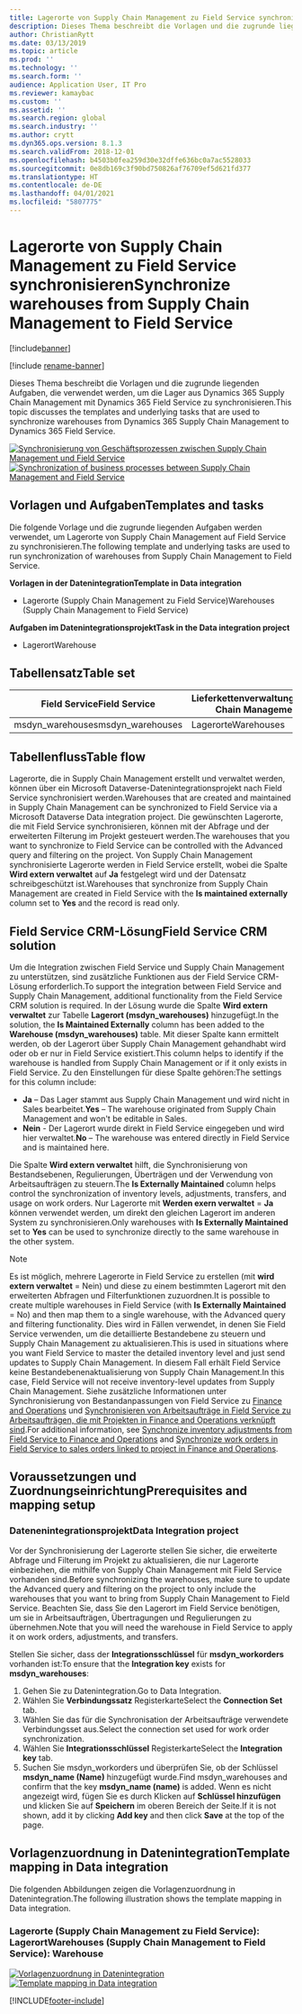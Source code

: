 ```yaml
---
title: Lagerorte von Supply Chain Management zu Field Service synchronisieren
description: Dieses Thema beschreibt die Vorlagen und die zugrunde liegenden Aufgaben, die verwendet werden, um die Lager aus Dynamics 365 Supply Chain Management mit Dynamics 365 Field Service zu synchronisieren.
author: ChristianRytt
ms.date: 03/13/2019
ms.topic: article
ms.prod: ''
ms.technology: ''
ms.search.form: ''
audience: Application User, IT Pro
ms.reviewer: kamaybac
ms.custom: ''
ms.assetid: ''
ms.search.region: global
ms.search.industry: ''
ms.author: crytt
ms.dyn365.ops.version: 8.1.3
ms.search.validFrom: 2018-12-01
ms.openlocfilehash: b4503b0fea259d30e32dffe636bc0a7ac5528033
ms.sourcegitcommit: 0e8db169c3f90bd750826af76709ef5d621fd377
ms.translationtype: HT
ms.contentlocale: de-DE
ms.lasthandoff: 04/01/2021
ms.locfileid: "5807775"
---
```

# <a name="synchronize-warehouses-from-supply-chain-management-to-field-service"></a><span data-ttu-id="6c9df-103">Lagerorte von Supply Chain Management zu Field Service synchronisieren</span><span class="sxs-lookup"><span data-stu-id="6c9df-103">Synchronize warehouses from Supply Chain Management to Field Service</span></span>

[!include[banner](../includes/banner.md)]

[!include [rename-banner](~/includes/cc-data-platform-banner.md)]

<span data-ttu-id="6c9df-104">Dieses Thema beschreibt die Vorlagen und die zugrunde liegenden Aufgaben, die verwendet werden, um die Lager aus Dynamics 365 Supply Chain Management mit Dynamics 365 Field Service zu synchronisieren.</span><span class="sxs-lookup"><span data-stu-id="6c9df-104">This topic discusses the templates and underlying tasks that are used to synchronize warehouses from Dynamics 365 Supply Chain Management to Dynamics 365 Field Service.</span></span>

<span data-ttu-id="6c9df-105">[![Synchronisierung von Geschäftsprozessen zwischen Supply Chain Management und Field Service](./media/FSWarehouseOW.png)](./media/FSWarehouseOW.png)</span><span class="sxs-lookup"><span data-stu-id="6c9df-105">[![Synchronization of business processes between Supply Chain Management and Field Service](./media/FSWarehouseOW.png)](./media/FSWarehouseOW.png)</span></span>

## <a name="templates-and-tasks"></a><span data-ttu-id="6c9df-106">Vorlagen und Aufgaben</span><span class="sxs-lookup"><span data-stu-id="6c9df-106">Templates and tasks</span></span>
<span data-ttu-id="6c9df-107">Die folgende Vorlage und die zugrunde liegenden Aufgaben werden verwendet, um Lagerorte von Supply Chain Management auf Field Service zu synchronisieren.</span><span class="sxs-lookup"><span data-stu-id="6c9df-107">The following template and underlying tasks are used to run synchronization of warehouses from Supply Chain Management to Field Service.</span></span>

<span data-ttu-id="6c9df-108">**Vorlagen in der Datenintegration**</span><span class="sxs-lookup"><span data-stu-id="6c9df-108">**Template in Data integration**</span></span>
- <span data-ttu-id="6c9df-109">Lagerorte (Supply Chain Management zu Field Service)</span><span class="sxs-lookup"><span data-stu-id="6c9df-109">Warehouses (Supply Chain Management to Field Service)</span></span>

<span data-ttu-id="6c9df-110">**Aufgaben im Datenintegrationsprojekt**</span><span class="sxs-lookup"><span data-stu-id="6c9df-110">**Task in the Data integration project**</span></span>
- <span data-ttu-id="6c9df-111">Lagerort</span><span class="sxs-lookup"><span data-stu-id="6c9df-111">Warehouse</span></span>

## <a name="table-set"></a><span data-ttu-id="6c9df-112">Tabellensatz</span><span class="sxs-lookup"><span data-stu-id="6c9df-112">Table set</span></span>
| <span data-ttu-id="6c9df-113">Field Service</span><span class="sxs-lookup"><span data-stu-id="6c9df-113">Field Service</span></span>    | <span data-ttu-id="6c9df-114">Lieferkettenverwaltung</span><span class="sxs-lookup"><span data-stu-id="6c9df-114">Supply Chain Management</span></span>                 |
|------------------|----------------------------------------|
| <span data-ttu-id="6c9df-115">msdyn_warehouses</span><span class="sxs-lookup"><span data-stu-id="6c9df-115">msdyn_warehouses</span></span> | <span data-ttu-id="6c9df-116">Lagerorte</span><span class="sxs-lookup"><span data-stu-id="6c9df-116">Warehouses</span></span>                             |

## <a name="table-flow"></a><span data-ttu-id="6c9df-117">Tabellenfluss</span><span class="sxs-lookup"><span data-stu-id="6c9df-117">Table flow</span></span>
<span data-ttu-id="6c9df-118">Lagerorte, die in Supply Chain Management erstellt und verwaltet werden, können über ein Microsoft Dataverse-Datenintegrationsprojekt nach Field Service synchronisiert werden.</span><span class="sxs-lookup"><span data-stu-id="6c9df-118">Warehouses that are created and maintained in Supply Chain Management can be synchronized to Field Service via a Microsoft Dataverse Data integration project.</span></span> <span data-ttu-id="6c9df-119">Die gewünschten Lagerorte, die mit Field Service synchronisieren, können mit der Abfrage und der erweiterten Filterung im Projekt gesteuert werden.</span><span class="sxs-lookup"><span data-stu-id="6c9df-119">The warehouses that you want to synchronize to Field Service can be controlled with the Advanced query and filtering on the project.</span></span> <span data-ttu-id="6c9df-120">Von Supply Chain Management synchronisierte Lagerorte werden in Field Service erstellt, wobei die Spalte **Wird extern verwaltet** auf **Ja** festgelegt wird und der Datensatz schreibgeschützt ist.</span><span class="sxs-lookup"><span data-stu-id="6c9df-120">Warehouses that synchronize from Supply Chain Management are created in Field Service with the **Is maintained externally** column set to **Yes** and the record is read only.</span></span>

## <a name="field-service-crm-solution"></a><span data-ttu-id="6c9df-121">Field Service CRM-Lösung</span><span class="sxs-lookup"><span data-stu-id="6c9df-121">Field Service CRM solution</span></span>
<span data-ttu-id="6c9df-122">Um die Integration zwischen Field Service und Supply Chain Management zu unterstützen, sind zusätzliche Funktionen aus der Field Service CRM-Lösung erforderlich.</span><span class="sxs-lookup"><span data-stu-id="6c9df-122">To support the integration between Field Service and Supply Chain Management, additional functionality from the Field Service CRM solution is required.</span></span> <span data-ttu-id="6c9df-123">In der Lösung wurde die Spalte **Wird extern verwaltet** zur Tabelle **Lagerort (msdyn_warehouses)** hinzugefügt.</span><span class="sxs-lookup"><span data-stu-id="6c9df-123">In the solution, the **Is Maintained Externally** column has been added to the **Warehouse (msdyn_warehouses)** table.</span></span> <span data-ttu-id="6c9df-124">Mit dieser Spalte kann ermittelt werden, ob der Lagerort über Supply Chain Management gehandhabt wird oder ob er nur in Field Service existiert.</span><span class="sxs-lookup"><span data-stu-id="6c9df-124">This column helps to identify if the warehouse is handled from Supply Chain Management or if it only exists in Field Service.</span></span> <span data-ttu-id="6c9df-125">Zu den Einstellungen für diese Spalte gehören:</span><span class="sxs-lookup"><span data-stu-id="6c9df-125">The settings for this column include:</span></span>
- <span data-ttu-id="6c9df-126">**Ja** – Das Lager stammt aus Supply Chain Management und wird nicht in Sales bearbeitet.</span><span class="sxs-lookup"><span data-stu-id="6c9df-126">**Yes** – The warehouse originated from Supply Chain Management and won't be editable in Sales.</span></span>
- <span data-ttu-id="6c9df-127">**Nein** - Der Lagerort wurde direkt in Field Service eingegeben und wird hier verwaltet.</span><span class="sxs-lookup"><span data-stu-id="6c9df-127">**No** – The warehouse was entered directly in Field Service and is maintained here.</span></span>

<span data-ttu-id="6c9df-128">Die Spalte **Wird extern verwaltet** hilft, die Synchronisierung von Bestandsebenen, Regulierungen, Überträgen und der Verwendung von Arbeitsaufträgen zu steuern.</span><span class="sxs-lookup"><span data-stu-id="6c9df-128">The **Is Externally Maintained** column helps control the synchronization of inventory levels, adjustments, transfers, and usage on work orders.</span></span> <span data-ttu-id="6c9df-129">Nur Lagerorte mit **Werden exern verwaltet** = **Ja** können verwendet werden, um direkt den gleichen Lagerort im anderen System zu synchronisieren.</span><span class="sxs-lookup"><span data-stu-id="6c9df-129">Only warehouses with **Is Externally Maintained** set to **Yes** can be used to synchronize directly to the same warehouse in the other system.</span></span> 

> [!NOTE]
> <span data-ttu-id="6c9df-130">Es ist möglich, mehrere Lagerorte in Field Service zu erstellen (mit **wird extern verwaltet** = Nein) und diese zu einem bestimmten Lagerort mit den erweiterten Abfragen und Filterfunktionen zuzuordnen.</span><span class="sxs-lookup"><span data-stu-id="6c9df-130">It is possible to create multiple warehouses in Field Service (with **Is Externally Maintained** = No) and then map them to a single warehouse, with the Advanced query and filtering functionality.</span></span> <span data-ttu-id="6c9df-131">Dies wird in Fällen verwendet, in denen Sie Field Service verwenden, um die detaillierte Bestandebene zu steuern und Supply Chain Management zu aktualisieren.</span><span class="sxs-lookup"><span data-stu-id="6c9df-131">This is used in situations where you want Field Service to master the detailed inventory level and just send updates to Supply Chain Management.</span></span> <span data-ttu-id="6c9df-132">In diesem Fall erhält Field Service keine Bestandebenenaktualisierung von Supply Chain Management.</span><span class="sxs-lookup"><span data-stu-id="6c9df-132">In this case, Field Service will not receive inventory-level updates from Supply Chain Management.</span></span> <span data-ttu-id="6c9df-133">Siehe zusätzliche Informationen unter Synchronisierung von Bestandanpassungen von Field Service zu [Finance and Operations](https://docs.microsoft.com/dynamics365/unified-operations/supply-chain/sales-marketing/synchronize-inventory-adjustments) und [Synchronisieren von Arbeitsaufträge in Field Service zu Arbeitsaufträgen, die mit Projekten in Finance and Operations verknüpft sind](https://docs.microsoft.com/dynamics365/unified-operations/supply-chain/sales-marketing/field-service-work-order).</span><span class="sxs-lookup"><span data-stu-id="6c9df-133">For additional information, see [Synchronize inventory adjustments from Field Service to Finance and Operations](https://docs.microsoft.com/dynamics365/unified-operations/supply-chain/sales-marketing/synchronize-inventory-adjustments) and [Synchronize work orders in Field Service to sales orders linked to project in Finance and Operations](https://docs.microsoft.com/dynamics365/unified-operations/supply-chain/sales-marketing/field-service-work-order).</span></span>

## <a name="prerequisites-and-mapping-setup"></a><span data-ttu-id="6c9df-134">Voraussetzungen und Zuordnungseinrichtung</span><span class="sxs-lookup"><span data-stu-id="6c9df-134">Prerequisites and mapping setup</span></span>
### <a name="data-integration-project"></a><span data-ttu-id="6c9df-135">Datenenintegrationsprojekt</span><span class="sxs-lookup"><span data-stu-id="6c9df-135">Data Integration project</span></span>
<span data-ttu-id="6c9df-136">Vor der Synchronisierung der Lagerorte stellen Sie sicher, die erweiterte Abfrage und Filterung im Projekt zu aktualisieren, die nur Lagerorte einbeziehen, die mithilfe von Supply Chain Management mit Field Service vorhanden sind.</span><span class="sxs-lookup"><span data-stu-id="6c9df-136">Before synchronizing the warehouses, make sure to update the Advanced query and filtering on the project to only include the warehouses that you want to bring from Supply Chain Management to Field Service.</span></span> <span data-ttu-id="6c9df-137">Beachten Sie, dass Sie den Lagerort im Field Service benötigen, um sie in Arbeitsaufträgen, Übertragungen und Regulierungen zu übernehmen.</span><span class="sxs-lookup"><span data-stu-id="6c9df-137">Note that you will need the warehouse in Field Service to apply it on work orders, adjustments, and transfers.</span></span>  

<span data-ttu-id="6c9df-138">Stellen Sie sicher, dass der **Integrationsschlüssel** für **msdyn_workorders** vorhanden ist:</span><span class="sxs-lookup"><span data-stu-id="6c9df-138">To ensure that the **Integration key** exists for **msdyn_warehouses**:</span></span>
1. <span data-ttu-id="6c9df-139">Gehen Sie zu Datenintegration.</span><span class="sxs-lookup"><span data-stu-id="6c9df-139">Go to Data Integration.</span></span>
2. <span data-ttu-id="6c9df-140">Wählen Sie **Verbindungssatz** Registerkarte</span><span class="sxs-lookup"><span data-stu-id="6c9df-140">Select the **Connection Set** tab.</span></span>
3. <span data-ttu-id="6c9df-141">Wählen Sie das für die Synchronisation der Arbeitsaufträge verwendete Verbindungsset aus.</span><span class="sxs-lookup"><span data-stu-id="6c9df-141">Select the connection set used for work order synchronization.</span></span>
4. <span data-ttu-id="6c9df-142">Wählen Sie **Integrationsschlüssel** Registerkarte</span><span class="sxs-lookup"><span data-stu-id="6c9df-142">Select the **Integration key** tab.</span></span>
5. <span data-ttu-id="6c9df-143">Suchen Sie msdyn_workorders und überprüfen Sie, ob der Schlüssel **msdyn_name (Name)** hinzugefügt wurde.</span><span class="sxs-lookup"><span data-stu-id="6c9df-143">Find msdyn_warehouses and confirm that the key **msdyn_name (name)** is added.</span></span> <span data-ttu-id="6c9df-144">Wenn es nicht angezeigt wird, fügen Sie es durch Klicken auf **Schlüssel hinzufügen** und klicken Sie auf **Speichern** im oberen Bereich der Seite.</span><span class="sxs-lookup"><span data-stu-id="6c9df-144">If it is not shown, add it by clicking **Add key** and then click **Save** at the top of the page.</span></span>

## <a name="template-mapping-in-data-integration"></a><span data-ttu-id="6c9df-145">Vorlagenzuordnung in Datenintegration</span><span class="sxs-lookup"><span data-stu-id="6c9df-145">Template mapping in Data integration</span></span>

<span data-ttu-id="6c9df-146">Die folgenden Abbildungen zeigen die Vorlagenzuordnung in Datenintegration.</span><span class="sxs-lookup"><span data-stu-id="6c9df-146">The following illustration shows the template mapping in Data integration.</span></span>

### <a name="warehouses-supply-chain-management-to-field-service-warehouse"></a><span data-ttu-id="6c9df-147">Lagerorte (Supply Chain Management zu Field Service): Lagerort</span><span class="sxs-lookup"><span data-stu-id="6c9df-147">Warehouses (Supply Chain Management to Field Service): Warehouse</span></span>

<span data-ttu-id="6c9df-148">[![Vorlagenzuordnung in Datenintegration](./media/Warehouse1.png)](./media/Warehouse1.png)</span><span class="sxs-lookup"><span data-stu-id="6c9df-148">[![Template mapping in Data integration](./media/Warehouse1.png)](./media/Warehouse1.png)</span></span>


[!INCLUDE[footer-include](../../includes/footer-banner.md)]